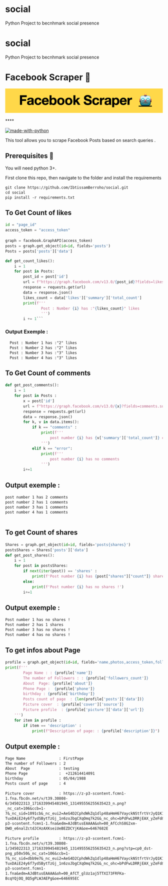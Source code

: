 # social
Python Project to becnhmark social presence

# social
Python Project to becnhmark social presence

# Facebook Scraper 🤖

<p align="center">
<img src="header.png">
</p>****

[![made-with-python](https://img.shields.io/badge/Made%20with-Python-1f425f.svg)](https://www.python.org/)
 

This tool allows you to scrape Facebook Posts based on search queries .

## Prerequisites 🚀

You will need python 3+.

First clone this repo, then navigate to the folder and install the requirements

```
git clone https://github.com/IbtissamBerroho/social.git
cd social
pip install -r requirements.txt
```
## To Get Count of likes

```python
id = "page_id"
access_token = "access_token"

graph = facebook.GraphAPI(access_token)
posts = graph.get_object(id=id, fields='posts')
Posts = posts['posts']['data']
```

```python
def get_count_likes():
    i = 1
    for post in Posts:
        post_id = post['id']
        url = f"https://graph.facebook.com/v13.0/{post_id}?fields=likes.summary(total_count)&access_token={access_token}"
        response = requests.get(url)
        data = response.json()
        likes_count = data['likes']['summary']['total_count']
        print(f'''
                Post : Number {i} has :"{likes_count}" likes
                ''')
        i += 1```

```
### Output Exemple : 
```
  Post : Number 1 has :"2" likes
  Post : Number 2 has :"2" likes
  Post : Number 3 has :"3" likes
  Post : Number 4 has :"3" likes
```
## To Get Count of comments

```python
def get_post_comments():
    i = 1
    for post in Posts :
        x = post['id']
        url = f"https://graph.facebook.com/v13.0/{x}?fields=comments.summary(total_count)&access_token={access_token}"
        response = requests.get(url)
        data = response.json()
        for k, v in data.items():
            if k == "comments" :
                print(f'''
                    post number {i} has {v['summary']['total_count']} comments
                ''')
            elif k == "error":
                print(f'''
                    post number {i} has no comments
                ''')
        i+=1
```
## Output exemple : 
```
post number 1 has 2 comments
post number 2 has 1 comments
post number 3 has 1 comments
post number 4 has 1 comments
                
```
## To get Count of shares 

```python
Shares = graph.get_object(id=id, fields='posts{shares}')
postsShares = Shares['posts']['data']
def get_post_shares():
    i = 1
    for post in postsShares:
        if next(iter(post)) == 'shares' :
            print(f'Post number {i} has {post["shares"]["count"]} shares')
        else:
            print(f'Post number {i} has no shares !')
        i+=1
```
## Output exemple :

```
Post number 1 has no shares !
Post number 2 has 1 shares
Post number 3 has no shares !
Post number 4 has no shares !
```

## To get infos about Page 

```python
profile = graph.get_object(id=id, fields='name,photos,access_token,followers_count,about,description,posts,phone,birthday,albums,picture,cover')
print(f'''
        Page Name : : {profile['name']}
        The number of Followers : : {profile['followers_count']}
        About  Page: {profile['about']}
        Phone Page :  {profile['phone']}
        birthday : {profile['birthday']}
        Posts count of page  : {len(profile['posts']['data'])}
        Picture cover  : {profile['cover']['source']}
        Picture profile  : {profile['picture']['data']['url']}
    ''')
    for item in profile :
        if item == 'description' :
            print(f"Description of page: : {profile['description']}")
```

## Output exemple :
```
Page Name               : FirstPage
The number of Followers : 2
About  Page             : testing
Phone Page              :  +212614414091
birthday                : 05/04/1988
Posts count of page     : 4

Picture cover           : https://z-p3-scontent.fcmn1-1.fna.fbcdn.net/v/t39.30808-6/345022313_1716339945481945_131495556255635423_n.png?_nc_cat=106&ccb=1-7&_nc_sid=1091cb&_nc_eui2=AeG4D2CphdWkZq1dlp48aHmH67VayckNStfrtVrJyQ1K1-TuxDAiE24y6f7ydSBytTzGj_1n6zoJbgCXqOmq7k2G&_nc_ohc=bPdFwLDRRjEAX_yZeFd&_nc_zt=23&_nc_ht=z-p3-scontent.fcmn1-1.fna&edm=AJdBtusEAAAA&oh=00_AfCchS8G2xm-DWO_e6nalZctdJCHzAXKseiUeBEZDCYjKA&oe=6467682E

Picture profile         : https://z-p3-scontent.fcmn1-1.fna.fbcdn.net/v/t39.30808-1/345022313_1716339945481945_131495556255635423_n.png?stp=cp0_dst-png_p50x50&_nc_cat=106&ccb=1-7&_nc_sid=dbb9e7&_nc_eui2=AeG4D2CphdWkZq1dlp48aHmH67VayckNStfrtVrJyQ1K1-TuxDAiE24y6f7ydSBytTzGj_1n6zoJbgCXqOmq7k2G&_nc_ohc=bPdFwLDRRjEAX_yZeFd&_nc_ht=z-p3-scontent.fcmn1-1.fna&edm=AJdBtusEAAAA&oh=00_AfCT_glUz1aj5TTXI73FRFKa-BcqYQjOQ_8Q5gPLWJAEPg&oe=646695EC
```
